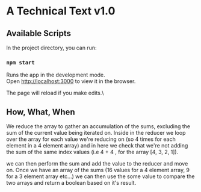 # A Technical Text v1.0


## Available Scripts

In the project directory, you can run:

### `npm start`

Runs the app in the development mode.\
Open [http://localhost:3000](http://localhost:3000) to view it in the browser.

The page will reload if you make edits.\

## How, What, When

We reduce the array to gather an accumulation of the sums, excluding the sum of the current value being iterated on. 
Inside in the reducer we loop over the array for each value we're reducing on (so 4 times for each element in a 4 element array) and in here we check that we're not adding the sum of the same index values (i.e 4 + 4 , for the array [4, 3, 2, 1]). 

we can then perform the sum and add the value to the reducer and move on. Once we have an array of the sums (16 values for a 4 element array, 9 for a 3 element array etc...) we can then use the some value to compare the two arrays and return a boolean based on it's result.


